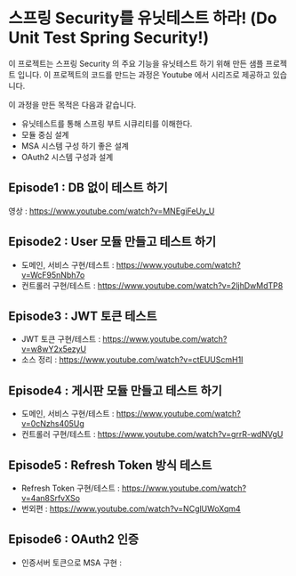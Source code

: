 # 스프링 Security를 유닛테스트 하라! (Do Unit Test Spring Security!)


이 프로젝트는 스프링 Security 의 주요 기능을 유닛테스트 하기 위해 만든 샘플 프로젝트 입니다.
이 프로젝트의 코드를 만드는 과정은 Youtube 에서 시리즈로 제공하고 있습니다.

이 과정을 만든 목적은 다음과 같습니다.
* 유닛테스트를 통해 스프링 부트 시큐리티를 이해한다.
* 모듈 중심 설계
* MSA 시스템 구성 하기 좋은 설계
* OAuth2 시스템 구성과 설계

## Episode1 : DB 없이 테스트 하기

영상 : https://www.youtube.com/watch?v=MNEgiFeUy_U


## Episode2 : User 모듈 만들고 테스트 하기

* 도메인, 서비스 구현/테스트 : https://www.youtube.com/watch?v=WcF95nNbh7o
* 컨트롤러 구현/테스트  : https://www.youtube.com/watch?v=2ljhDwMdTP8

## Episode3 : JWT 토큰 테스트

* JWT 토큰 구현/테스트 : https://www.youtube.com/watch?v=w8wY2x5ezyU
* 소스 정리 : https://www.youtube.com/watch?v=ctEUUScmH1I

## Episode4 : 게시판 모듈 만들고 테스트 하기

* 도메인, 서비스 구현/테스트  : https://www.youtube.com/watch?v=0cNzhs405Ug
* 컨트롤러 구현/테스트 : https://www.youtube.com/watch?v=grrR-wdNVgU


## Episode5 : Refresh Token 방식 테스트

* Refresh Token 구현/테스트 : https://www.youtube.com/watch?v=4an8SrfvXSo
* 번외편 : https://www.youtube.com/watch?v=NCglUWoXqm4

## Episode6 : OAuth2 인증

* 인증서버 토큰으로 MSA 구현 :
